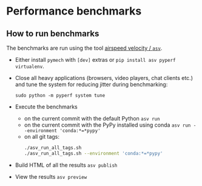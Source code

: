 # Performance benchmarks

##  How to run benchmarks

The benchmarks are run using the tool [airspeed velocity / `asv`](https://asv.readthedocs.io).

- Either install `pymech` with `[dev]` extras or `pip install asv pyperf virtualenv`.

- Close all heavy applications (browsers, video players, chat clients etc.) and
  tune the system for reducing jitter during benchmarking:
  ```
  sudo python -m pyperf system tune
  ```

- Execute the benchmarks
	- on the current commit with the default Python `asv run`
	- on the current commit with the PyPy installed using conda `asv run --environment 'conda:*=*pypy'`
	- on all git tags:
      ```bash
      ./asv_run_all_tags.sh
      ./asv_run_all_tags.sh --environment 'conda:*=*pypy'
      ```

- Build HTML of all the results `asv publish`

- View the results `asv preview`
